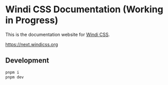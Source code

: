 [windi css]: https://github.com/windicss/windicss

# Windi CSS Documentation (Working in Progress)

This is the documentation website for [Windi CSS].

https://next.windicss.org

## Development

```bash
pnpm i
pnpm dev
```
